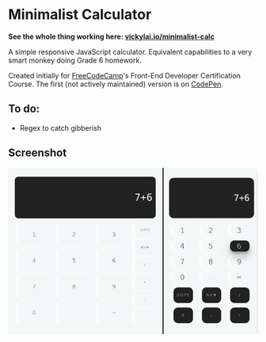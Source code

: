 # Minimalist Calculator

**See the whole thing working here: [vickylai.io/minimalist-calc](http://vickylai.io/minimalist-calc/)**

A simple responsive JavaScript calculator. Equivalent capabilities to a very smart monkey doing Grade 6 homework.

Created initially for [FreeCodeCamp](https://www.freecodecamp.com/vickylaiio)'s Front-End Developer Certification Course. The first (not actively maintained) version is on [CodePen](https://codepen.io/vickylaiio/full/VWPqjq/).

## To do:

* Regex to catch gibberish

## Screenshot

![Responsive views](/img/screenshot.png)